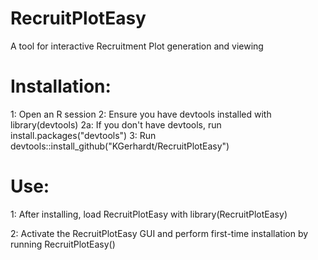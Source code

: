 # RecruitPlotEasy
A tool for interactive Recruitment Plot generation and viewing

# Installation:

1: Open an R session
2: Ensure you have devtools installed with library(devtools)
2a: If you don't have devtools, run install.packages("devtools")
3: Run devtools::install_github("KGerhardt/RecruitPlotEasy")

# Use:

1: After installing, load RecruitPlotEasy with library(RecruitPlotEasy)

2: Activate the RecruitPlotEasy GUI and perform first-time installation by running RecruitPlotEasy()
